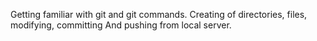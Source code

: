 Getting familiar with git and git commands. 
Creating of directories, files, modifying, committing 
And pushing from local server.
